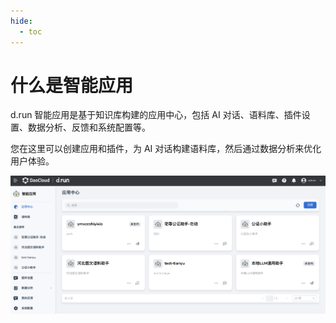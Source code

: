 ```yaml
---
hide:
  - toc
---
```


# 什么是智能应用

d.run 智能应用是基于知识库构建的应用中心，包括 AI 对话、语料库、插件设置、数据分析、反馈和系统配置等。

您在这里可以创建应用和插件，为 AI 对话构建语料库，然后通过数据分析来优化用户体验。

![应用中心](./images/app-center.png)
